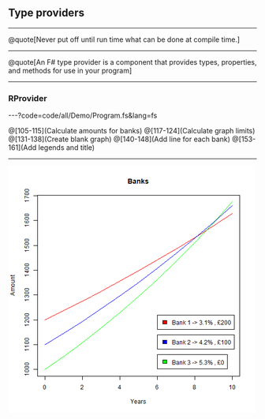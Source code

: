 
## Type providers

---

@quote[Never put off until run time what can be done at compile time.]

---

@quote[An F# type provider is a component that provides types, properties, and methods for use in your program]

---

### RProvider

---?code=code/all/Demo/Program.fs&lang=fs

@[105-115](Calculate amounts for banks)
@[117-124](Calculate graph limits)
@[131-138](Create blank graph)
@[140-148](Add line for each bank)
@[153-161](Add legends and title)

---

![BanksGraph](assets/img/banks.png) 

